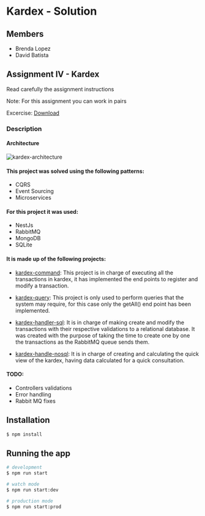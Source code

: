 # Kardex - Solution

## Members

- Brenda Lopez
- David Batista

## Assignment IV - Kardex
Read carefully the assignment instructions

Note: For this assignment you can work in pairs

Excercise: [Download](https://drive.google.com/open?id=1r_VOTZ6mGDl8WCkO4UfonBSn4ej-oO--)

### Description

#### Architecture
![kardex-architecture](https://user-images.githubusercontent.com/6003785/77384016-bfc40400-6d5a-11ea-815b-46c9bd0b683a.jpeg)

#### This project was solved using the following patterns:
- CQRS
- Event Sourcing
- Microservices

#### For this project it was used:
- NestJs
- RabbitMQ
- MongoDB
- SQLite

#### It is made up of the following projects:
- [kardex-command](https://github.com/dbatistat/kardex-command): This project is in charge of executing all the transactions in kardex, it has implemented the end points to register and modify a transaction.

- [kardex-query](https://github.com/dbatistat/kardex-query): This project is only used to perform queries that the system may require, for this case only the getAll() end point has been implemented.

- [kardex-handler-sql](https://github.com/dbatistat/kardex-handler-sql): It is in charge of making create and modify the transactions with their respective validations to a relational database. It was created with the purpose of taking the time to create one by one the transactions as the RabbitMQ queue sends them.

- [kardex-handle-nosql](https://github.com/dbatistat/kardex-handler-nosql): It is in charge of creating and calculating the quick view of the kardex, having data calculated for a quick consultation.

#### TODO: 
- Controllers validations
- Error handling
- Rabbit MQ fixes

## Installation

```bash
$ npm install
```

## Running the app

```bash
# development
$ npm run start

# watch mode
$ npm run start:dev

# production mode
$ npm run start:prod
```




